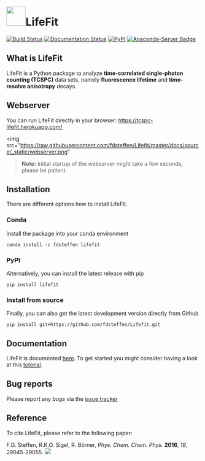 # <img src="https://raw.githubusercontent.com/fdsteffen/Lifefit/master/docs/source/_static/lifefit_logo.png" width="50">LifeFit
[![Build Status](https://github.com/fdsteffen/LifeFit/workflows/LifeFit%20build/badge.svg)](https://github.com/fdsteffen/LifeFit/actions)
[![Documentation Status](https://readthedocs.org/projects/lifefit/badge/?version=latest)](https://lifefit.readthedocs.io/en/latest/?badge=latest)
[![PyPI](https://img.shields.io/pypi/v/lifefit)](https://pypi.org/project/lifefit/)
[![Anaconda-Server Badge](https://anaconda.org/fdsteffen/lifefit/badges/installer/conda.svg)](https://anaconda.org/fdsteffen/lifefit)

## What is LifeFit
LifeFit is a Python package to analyze **time-correlated single-photon counting (TCSPC)** data sets, namely **fluorescence lifetime** and **time-resolve anisotropy** decays.

## Webserver
You can run LifeFit directly in your browser: https://tcspc-lifefit.herokuapp.com/

<img src="https://raw.githubusercontent.com/fdsteffen/Lifefit/master/docs/source/_static/webserver.png"

> **Note:** Initial startup of the webserver might take a few seconds, please be patient.

## Installation
There are different options how to install LifeFit. 

### Conda
Install the package into your conda environment 
```
conda install -c fdsteffen lifefit
```

### PyPI
Alternatively, you can install the latest release with pip
```
pip install lifefit
```

### Install from source
Finally, you can also get the latest development version directly from Github
```
pip install git+https://github.com/fdsteffen/Lifefit.git
```

## Documentation
LifeFit is documented [here](https://lifefit.readthedocs.io/en/latest/). To get started you might consider having a look at this [tutorial](https://lifefit.readthedocs.io/en/latest/tutorial/lifefit_tutorial.html).

## Bug reports
Please report any *bugs* via the [issue tracker](https://github.com/fdsteffen/Lifefit/issues)

## Reference
To cite LifeFit, please refer to the following paper:

F.D. Steffen, R.K.O. Sigel, R. Börner, *Phys. Chem. Chem. Phys.* **2016**, *18*, 29045-29055. [![](https://img.shields.io/badge/DOI-10.1039/C6CP04277E-blue.svg)](https://doi.org/10.1039/C6CP04277E)
